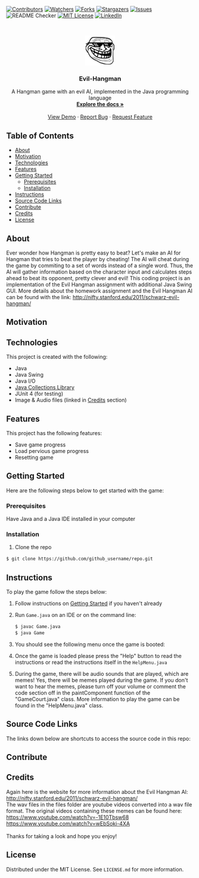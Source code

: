 <!-- PROJECT SHIELDS -->
<!--
*** Using markdown "reference style" links for readability.
*** Reference links are enclosed in brackets [ ] instead of parentheses ( ).
*** See the bottom of this document for the declaration of the reference variables
-->
[![Contributors][contributors-shield]][contributors-url]
[![Watchers][watchers-shield]][watchers-url]
[![Forks][forks-shield]][forks-url]
[![Stargazers][stars-shield]][stars-url]
[![Issues][issues-shield]][issues-url]
![README Checker](https://github.com/jasont2022/evil-hangman/workflows/README%20URL%20Checker/badge.svg)
[![MIT License][license-shield]][license-url]
[![LinkedIn][linkedin-shield]][linkedin-url]



<!-- PROJECT LOGO -->
<br />
<p align="center">
  <a href="https://github.com/jasont2022/evil-hangman">
    <img src="files/troll2.png" alt="Logo" width="80" height="80">
  </a>

  <h3 align="center">Evil-Hangman</h3>

  <p align="center">
    A Hangman game with an evil AI, implemented in the Java programming language
    <br />
    <a href="https://github.com/jasont2022/evil-hangman"><strong>Explore the docs »</strong></a>
    <br />
    <br />
    <a href="https://github.com/jasont2022/evil-hangman">View Demo</a>
    ·
    <a href="https://github.com/jasont2022/evil-hangman/issues">Report Bug</a>
    ·
    <a href="https://github.com/jasont2022/evil-hangman/issues">Request Feature</a>
  </p>
</p>

## Table of Contents
* [About](#about)
* [Motivation](#motivation)
* [Technologies](#technologies)
* [Features](#features)
* [Getting Started](#getting-started)
  * [Prerequisites](#prerequisites)
  * [Installation](#installation)
* [Instructions](#instructions)
* [Source Code Links](#source-code-links)
* [Contribute](#contribute)
* [Credits](#credits)
* [License](#license)

## About
Ever wonder how Hangman is pretty easy to beat? Let's make an AI for Hangman that tries to beat the player by cheating! The AI will cheat during the game by commiting to a set of words instead of a single word. Thus, the AI will gather information based on the character input and calculates steps ahead to beat its opponent, pretty clever and evil! This coding project is an implementation of the Evil Hangman assignment with additional Java Swing GUI. More details about the homework assignment and the Evil Hangman AI can be found with the link: http://nifty.stanford.edu/2011/schwarz-evil-hangman/

## Motivation

## Technologies
This project is created with the following:
* Java
* Java Swing
* Java I/O
* [Java Collections Library](https://docs.oracle.com/javase/7/docs/api/java/util/Collections.html)
* JUnit 4 \(for testing\)
* Image & Audio files \(linked in [Credits](#credits) section\)

## Features
This project has the following features:
* Save game progress
* Load pervious game progress
* Resetting game

## Getting Started
Here are the following steps below to get started with the game:
### Prerequisites
Have Java and a Java IDE installed in your computer
### Installation
1. Clone the repo
```bash
$ git clone https://github.com/github_username/repo.git
```

## Instructions
To play the game follow the steps below:
1. Follow instructions on [Getting Started](#getting-started) if you haven't already
2. Run `Game.java` on an IDE or on the command line:

   ```bash
   $ javac Game.java
   $ java Game
   ```
3. You should see the following menu once the game is booted:
4. Once the game is loaded please press the "Help" button to read the instructions or read the instructions itself in the `HelpMenu.java` 
5. During the game, there will be audio sounds that are played, which are memes! Yes, there will be memes played during the game. If you don't want to hear the memes, please turn off your volume or comment the code section off in the paintComponent function of the "GameCourt.java" class. More information to play the game can be found in the "HelpMenu.java" class.

## Source Code Links
The links down below are shortcuts to access the source code in this repo:

## Contribute

## Credits
Again here is the website for more information about the Evil Hangman AI: http://nifty.stanford.edu/2011/schwarz-evil-hangman/
<br /> 
The wav files in the files folder are youtube videos converted into a wav file format. The original videos containing these memes can be found here: <br /> 
https://www.youtube.com/watch?v=-1E10Tbsw68
<br /> 
https://www.youtube.com/watch?v=wEbSoki-4XA
<br /> 
<br /> 
Thanks for taking a look and hope you enjoy!

## License
Distributed under the MIT License. See `LICENSE.md` for more information.

<!-- Links -->
[contributors-shield]: https://img.shields.io/github/contributors/jasont2022/evil-hangman.svg?color=brightgreen&style=flat-square
[contributors-url]: https://github.com/jasont2022/evil-hangman/graphs/contributors
[watchers-shield]: https://img.shields.io/github/watchers/jasont2022/evil-hangman?style=flat-square
[watchers-url]: https://github.com/jasont2022/evil-hangman/watchers
[forks-shield]: https://img.shields.io/github/forks/jasont2022/evil-hangman.svg?style=flat-square
[forks-url]: https://github.com/jasont2022/evil-hangman/network/members
[stars-shield]: https://img.shields.io/github/stars/jasont2022/evil-hangman.svg?style=flat-square
[stars-url]: https://github.com/jasont2022/evil-hangman/stargazers
[issues-shield]: https://img.shields.io/github/issues/jasont2022/evil-hangman?color=success&style=flat-square
[issues-url]: https://github.com/jasont2022/evil-hangman/issues
[license-shield]: https://img.shields.io/github/license/jasont2022/evil-hangman.svg?style=flat-square
[license-url]: https://github.com/jasont2022/evil-hangman/blob/master/LICENSE.md
[linkedin-shield]: https://img.shields.io/badge/-LinkedIn-black.svg?style=flat-square&logo=linkedin&colorB=555
[linkedin-url]: https://linkedin.com/in/jasontran2022
